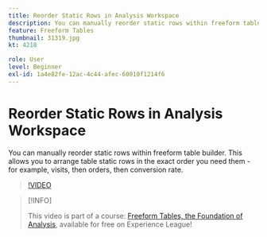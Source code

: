 ```yaml
---
title: Reorder Static Rows in Analysis Workspace
description: You can manually reorder static rows within freeform table builder. This allows you to arrange table static rows in the exact order you need them - for example, visits, then orders, then conversion rate.
feature: Freeform Tables
thumbnail: 31319.jpg
kt: 4218

role: User
level: Beginner
exl-id: 1a4e82fe-12ac-4c44-afec-60010f1214f6
---
```

# Reorder Static Rows in Analysis Workspace

You can manually reorder static rows within freeform table builder. This allows you to arrange table static rows in the exact order you need them - for example, visits, then orders, then conversion rate.

>[!VIDEO](https://video.tv.adobe.com/v/31319/?quality=12&learn=on)

>[!INFO]
>
> This video is part of a course: [Freeform Tables, the Foundation of Analysis](https://experienceleague.adobe.com/?recommended=Analytics-U-1-2020.3), available for free on Experience League!
